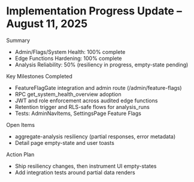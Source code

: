 # Implementation Progress Update – August 11, 2025

Summary
- Admin/Flags/System Health: 100% complete
- Edge Functions Hardening: 100% complete
- Analysis Reliability: 50% (resiliency in progress, empty-state pending)

Key Milestones Completed
- FeatureFlagGate integration and admin route (/admin/feature-flags)
- RPC get_system_health_overview adoption
- JWT and role enforcement across audited edge functions
- Retention trigger and RLS-safe flows for analysis_runs
- Tests: AdminNavItems, SettingsPage Feature Flags

Open Items
- aggregate-analysis resiliency (partial responses, error metadata)
- Detail page empty-state and user toasts

Action Plan
- Ship resiliency changes, then instrument UI empty-states
- Add integration tests around partial data renders
